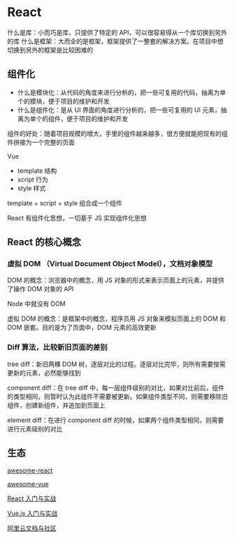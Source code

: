 # React

什么是库：小而巧是库，只提供了特定的 API，可以很容易得从一个库切换到另外的库
什么是框架：大而全的是框架，框架提供了一整套的解决方案。在项目中想切换到另外的框架是比较困难的

## 组件化

- 什么是模块化：从代码的角度来进行分析的，把一些可复用的代码，抽离为单个的模块，便于项目的维护和开发
- 什么是组件化：是从 UI 界面的角度进行分析的，把一些可复用的 UI 元素，抽离为单个的组件，便于项目的维护和开发

组件的好处：随着项目规模的增大，手里的组件越来越多，很方便就能把现有的组件拼接为一个完整的页面

Vue

- template 结构
- script 行为
- style 样式

template + script + style 组合成一个组件

React 有组件化思想，一切基于 JS 实现组件化思想

## React 的核心概念

### 虚拟 DOM （Virtual Document Object Model），文档对象模型

DOM 的概念：浏览器中的概念，用 JS 对象的形式来表示页面上的元素，并提供了操作 DOM 对象的 API

Node 中就没有 DOM

虚拟 DOM 的概念：是框架中的概念，程序员用 JS 对象来模拟页面上的 DOM 和 DOM 嵌套。目的是为了页面中，DOM 元素的高效更新

### Diff 算法，比较新旧页面的差别

tree diff：新旧两棵 DOM 树，逐层对比的过程。逐层对比完毕，则所有需要按需更新的元素，必然能够找到

component diff：在 tree diff 中，每一层组件级别的对比，如果对比前后，组件的类型相同，则暂时认为此组件不需要被更新。如果组件类型不同，则需要移除旧组件，创建新组件，并追加到页面上

element diff：在进行 component diff 的时候，如果两个组件类型相同，则需要进行元素级别的对比

## 生态

[awesome-react](https://github.com/enaqx/awesome-react)

[awesome-vue](https://github.com/vuejs/awesome-vue)

[React 入门与实战](https://edu.aliyun.com/course/314217/?spm=a2cwt.28190922.J_8130813160.4.26f271279wlO8i)

[Vue.js 入门与实战](https://edu.aliyun.com/course/314226/?spm=a2cwt.28120015.314217.61.5b7c3005adC0G2)

[阿里云文档与社区](https://edu.aliyun.com/explore/?spm=a2cwt.28120015.314217.2.5b7c3005zo9cC7)
